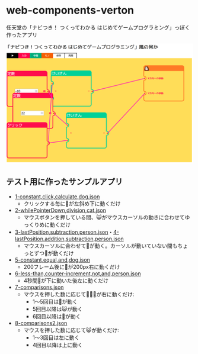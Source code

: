 # web-components-verton

任天堂の「ナビつき！ つくってわかる はじめてゲームプログラミング」っぽく作ったアプリ

![screenshot](first-screenshot.png)

## テスト用に作ったサンプルアプリ

- [1-constant,click,calculate,dog.json](https://github.com/igrep/web-components-verton/raw/main/test-vertexes/1-constant%2Cclick%2Ccalculate%2Cdog.json)
    - クリックする毎に🐶が左斜め下に動くだけ
- [2-whilePointerDown,division,cat.json](https://github.com/igrep/web-components-verton/raw/main/test-vertexes/2-whilePointerDown%2Cdivision%2Ccat.json)
    - マウスボタンを押している間、😺がマウスカーソルの動きに合わせてゆっくりめに動くだけ
- [3-lastPosition,subtraction,person.json](https://github.com/igrep/web-components-verton/raw/main/test-vertexes/3-lastPosition%2Csubtraction%2Cperson.json)・[4-lastPosition,addition,subtraction,person.json](https://github.com/igrep/web-components-verton/raw/main/test-vertexes/4-lastPosition%2Caddition%2Csubtraction%2Cperson.json)
    - マウスカーソルに合わせて🙂が動く。カーソルが動いていない間もちょっとずつ🙂が動くだけ
- [5-constant,equal,and,dog.json](https://github.com/igrep/web-components-verton/raw/main/test-vertexes/5-constant%2Cequal%2Cand%2Cdog.json)
    - 200フレーム後に🐶が200px右に動くだけ
- [6-less-than,counter-increment,not,and,person.json](https://github.com/igrep/web-components-verton/raw/main/test-vertexes/6-less-than%2Ccounter-increment%2Cnot%2Cand%2Cperson.json)
    - 4秒間🙂が下に動いた後左に動くだけ
- [7-comparisons.json](https://github.com/igrep/web-components-verton/raw/main/test-vertexes/7-comparisons.json)
    - マウスを押した数に応じて🐶🙂😺が右に動くだけ:
        - 1～5回目は🐶が動く
        - 5回目以降は😺が動く
        - 6回目以降は🙂が動く
- [8-comparisons2.json](https://github.com/igrep/web-components-verton/raw/main/test-vertexes/8-comparisons2.json)
    - マウスを押した数に応じて😺が動くだけ:
        - 1～3回目は左に動く
        - 4回目以降は上に動く
